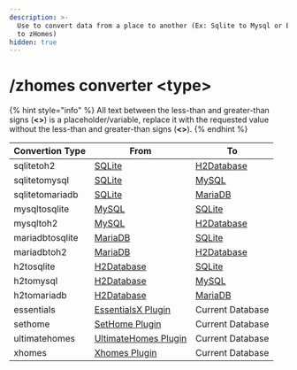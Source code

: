 ```yaml
---
description: >-
  Use to convert data from a place to another (Ex: Sqlite to Mysql or Essentials
  to zHomes)
hidden: true
---
```


# /zhomes converter \<type>

{% hint style="info" %}
All text between the less-than and greater-than signs (**<>**) is a placeholder/variable, replace it with the requested value without the less-than and greater-than signs (**<>**).
{% endhint %}

| Convertion Type | From                                                                                                                                                 | To                                                  |
| --------------- | ---------------------------------------------------------------------------------------------------------------------------------------------------- | --------------------------------------------------- |
| sqlitetoh2      | [SQLite](https://sqlite.org/index.html)                                                                                                              | [H2Database](https://h2database.com/html/main.html) |
| sqlitetomysql   | [SQLite](https://sqlite.org/index.html)                                                                                                              | [MySQL](https://www.mysql.com/)                     |
| sqlitetomariadb | [SQLite](https://sqlite.org/index.html)                                                                                                              | [MariaDB](https://mariadb.org/)                     |
| mysqltosqlite   | [MySQL](https://www.mysql.com/)                                                                                                                      | [SQLite](https://sqlite.org/index.html)             |
| mysqltoh2       | [MySQL](https://www.mysql.com/)                                                                                                                      | [H2Database](https://h2database.com/html/main.html) |
| mariadbtosqlite | [MariaDB](https://mariadb.org/)                                                                                                                      | [SQLite](https://sqlite.org/index.html)             |
| mariadbtoh2     | [MariaDB](https://mariadb.org/)                                                                                                                      | [H2Database](https://h2database.com/html/main.html) |
| h2tosqlite      | [H2Database](https://h2database.com/html/main.html)                                                                                                  | [SQLite](https://sqlite.org/index.html)             |
| h2tomysql       | [H2Database](https://h2database.com/html/main.html)                                                                                                  | [MySQL](https://www.mysql.com/)                     |
| h2tomariadb     | [H2Database](https://h2database.com/html/main.html)                                                                                                  | [MariaDB](https://mariadb.org/)                     |
| essentials      | [EssentialsX Plugin](https://essentialsx.net/downloads.html)                                                                                         | Current Database                                    |
| sethome         | [SetHome Plugin](https://www.spigotmc.org/resources/set-home.32748/)                                                                                 | Current Database                                    |
| ultimatehomes   | [UltimateHomes Plugin](https://www.spigotmc.org/resources/%E3%80%90ultimatehomes%E3%80%91-highly-configurable-player-sethome-system-1-8-1-21.64210/) | Current Database                                    |
| xhomes          | [Xhomes Plugin](https://www.spigotmc.org/resources/xhomes.120062/)                                                                                   | Current Database                                    |


